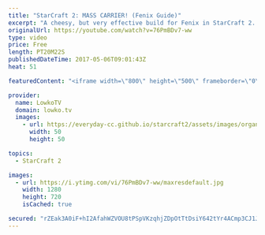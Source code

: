 ```yaml
---
title: "StarCraft 2: MASS CARRIER! (Fenix Guide)"
excerpt: "A cheesy, but very effective build for Fenix in StarCraft 2. Subscribe for more videos: http://lowko.tv/youtube My \"standard\" Fenix build: https://goo.gl/G6ArYc  While in most games I will get a wide variety of units, while leveling up Fenix I quickly found out a few very powerful strategies. This is"
originalUrl: https://youtube.com/watch?v=76PmBDv7-ww
type: video
price: Free
length: PT20M22S
publishedDateTime: 2017-05-06T09:01:43Z
heat: 51

featuredContent: "<iframe width=\"800\" height=\"500\" frameborder=\"0\" src=\"https://www.youtube.com/embed/76PmBDv7-ww\" allow=\"accelerometer; autoplay; encrypted-media; gyroscope; picture-in-picture\" allowfullscreen></iframe>"

provider:
  name: LowkoTV
  domain: lowko.tv
  images:
    - url: https://everyday-cc.github.io/starcraft2/assets/images/organizations/lowko.tv-50x50.jpg
      width: 50
      height: 50

topics:
  - StarCraft 2

images:
  - url: https://i.ytimg.com/vi/76PmBDv7-ww/maxresdefault.jpg
    width: 1280
    height: 720
    isCached: true

secured: "rZEak3A0iF+hI2AfahWZVOU8tPSpVKzqhjZDpOtTtDsiY642tYr4ACmp3CJ1JTu1Ryld9XB19H7pe7QgwpOnJOccjE4SCOnzpxnzxNBpdYmAwVDui4E6giduw+sbiwqpBsJyHoSUrGpXHqVEz5fDApr5+V1nHQKgmuwIa1IIa+95LHS7t0umjWDsc57AUSzoPUrtpKcBd6XeVGQfmLVPcSRxbeio0r2TJA1IYgW6H4qts8u5F1ZfiDMZ/gVaAUD1GroUCU94eGvOGagR89zLmeVL/gPDBV9F6TyPVMk6njBQuAnCIJOkETmFbYuBRFXIyUSxeVsbs4vj4+HoQXoQYPeze1cvlOvERPBjBM/wnhpOoJ2mvTcv778ugdkaLicsPDqE0hhyw5qcr/UVu72ZFVSXQOrmsg5vgMRb5B5H4s0lrT9q83ooNgTa6rj86U7E;yJv2vo1ApYn8rkf7d5uo+g=="
---
```


